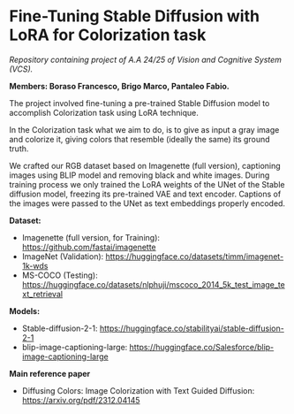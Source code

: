 # Fine-Tuning Stable Diffusion with LoRA for Colorization task
_Repository containing project of A.A 24/25 of Vision and Cognitive System (VCS)._

**Members: Boraso Francesco, Brigo Marco, Pantaleo Fabio.**


The project involved fine-tuning a pre-trained Stable Diffusion model to accomplish Colorization task using LoRA technique.

In the Colorization task what we aim to do, is to give as input a gray image and colorize it, giving colors that resemble (ideally the same) its ground truth.

We crafted our RGB dataset based on Imagenette (full version), captioning images using BLIP model and removing black and white images. During training process we only trained the LoRA weights of the UNet of the Stable diffusion model, freezing its pre-trained VAE and text encoder. Captions of the images were passed to the UNet as text embeddings properly encoded.

**Dataset:**
- Imagenette (full version, for Training): https://github.com/fastai/imagenette
- ImageNet (Validation): https://huggingface.co/datasets/timm/imagenet-1k-wds
- MS-COCO (Testing): https://huggingface.co/datasets/nlphuji/mscoco_2014_5k_test_image_text_retrieval
  
**Models:**
- Stable-diffusion-2-1: https://huggingface.co/stabilityai/stable-diffusion-2-1
- blip-image-captioning-large: https://huggingface.co/Salesforce/blip-image-captioning-large

**Main reference paper**
- Diffusing Colors: Image Colorization with Text Guided Diffusion: https://arxiv.org/pdf/2312.04145
